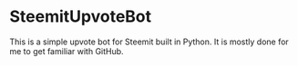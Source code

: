 # SteemitUpvoteBot
This is a simple upvote bot for Steemit built in Python. It is mostly done for me to get familiar with GitHub.
